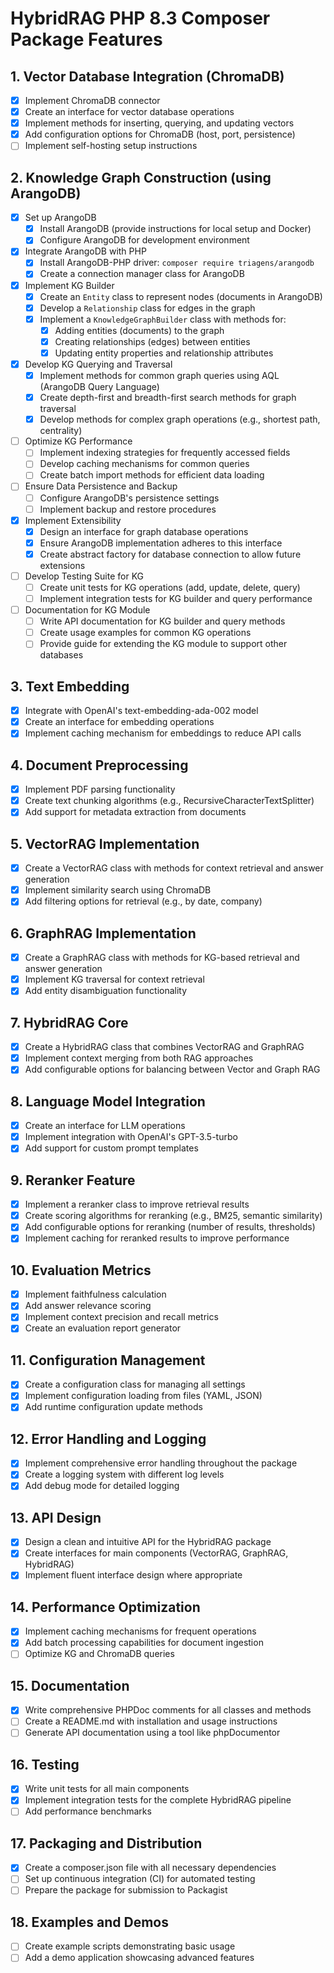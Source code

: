 # HybridRAG PHP 8.3 Composer Package Features

## 1. Vector Database Integration (ChromaDB)
- [x] Implement ChromaDB connector
- [x] Create an interface for vector database operations
- [x] Implement methods for inserting, querying, and updating vectors
- [x] Add configuration options for ChromaDB (host, port, persistence)
- [ ] Implement self-hosting setup instructions

## 2. Knowledge Graph Construction (using ArangoDB)

- [x] Set up ArangoDB
  - [x] Install ArangoDB (provide instructions for local setup and Docker)
  - [x] Configure ArangoDB for development environment

- [x] Integrate ArangoDB with PHP
  - [x] Install ArangoDB-PHP driver: `composer require triagens/arangodb`
  - [x] Create a connection manager class for ArangoDB

- [x] Implement KG Builder
  - [x] Create an `Entity` class to represent nodes (documents in ArangoDB)
  - [x] Develop a `Relationship` class for edges in the graph
  - [x] Implement a `KnowledgeGraphBuilder` class with methods for:
    - [x] Adding entities (documents) to the graph
    - [x] Creating relationships (edges) between entities
    - [x] Updating entity properties and relationship attributes

- [x] Develop KG Querying and Traversal
  - [x] Implement methods for common graph queries using AQL (ArangoDB Query Language)
  - [x] Create depth-first and breadth-first search methods for graph traversal
  - [x] Develop methods for complex graph operations (e.g., shortest path, centrality)

- [ ] Optimize KG Performance
  - [ ] Implement indexing strategies for frequently accessed fields
  - [ ] Develop caching mechanisms for common queries
  - [ ] Create batch import methods for efficient data loading

- [ ] Ensure Data Persistence and Backup
  - [ ] Configure ArangoDB's persistence settings
  - [ ] Implement backup and restore procedures

- [x] Implement Extensibility
  - [x] Design an interface for graph database operations
  - [x] Ensure ArangoDB implementation adheres to this interface
  - [x] Create abstract factory for database connection to allow future extensions

- [ ] Develop Testing Suite for KG
  - [ ] Create unit tests for KG operations (add, update, delete, query)
  - [ ] Implement integration tests for KG builder and query performance

- [ ] Documentation for KG Module
  - [ ] Write API documentation for KG builder and query methods
  - [ ] Create usage examples for common KG operations
  - [ ] Provide guide for extending the KG module to support other databases

## 3. Text Embedding
- [x] Integrate with OpenAI's text-embedding-ada-002 model
- [x] Create an interface for embedding operations
- [x] Implement caching mechanism for embeddings to reduce API calls

## 4. Document Preprocessing
- [x] Implement PDF parsing functionality
- [x] Create text chunking algorithms (e.g., RecursiveCharacterTextSplitter)
- [x] Add support for metadata extraction from documents

## 5. VectorRAG Implementation
- [x] Create a VectorRAG class with methods for context retrieval and answer generation
- [x] Implement similarity search using ChromaDB
- [x] Add filtering options for retrieval (e.g., by date, company)

## 6. GraphRAG Implementation
- [x] Create a GraphRAG class with methods for KG-based retrieval and answer generation
- [x] Implement KG traversal for context retrieval
- [x] Add entity disambiguation functionality

## 7. HybridRAG Core
- [x] Create a HybridRAG class that combines VectorRAG and GraphRAG
- [x] Implement context merging from both RAG approaches
- [x] Add configurable options for balancing between Vector and Graph RAG

## 8. Language Model Integration
- [x] Create an interface for LLM operations
- [x] Implement integration with OpenAI's GPT-3.5-turbo
- [x] Add support for custom prompt templates

## 9. Reranker Feature
- [x] Implement a reranker class to improve retrieval results
- [x] Create scoring algorithms for reranking (e.g., BM25, semantic similarity)
- [x] Add configurable options for reranking (number of results, thresholds)
- [x] Implement caching for reranked results to improve performance

## 10. Evaluation Metrics
- [x] Implement faithfulness calculation
- [x] Add answer relevance scoring
- [x] Implement context precision and recall metrics
- [x] Create an evaluation report generator

## 11. Configuration Management
- [x] Create a configuration class for managing all settings
- [x] Implement configuration loading from files (YAML, JSON)
- [x] Add runtime configuration update methods

## 12. Error Handling and Logging
- [x] Implement comprehensive error handling throughout the package
- [x] Create a logging system with different log levels
- [x] Add debug mode for detailed logging

## 13. API Design
- [x] Design a clean and intuitive API for the HybridRAG package
- [x] Create interfaces for main components (VectorRAG, GraphRAG, HybridRAG)
- [x] Implement fluent interface design where appropriate

## 14. Performance Optimization
- [x] Implement caching mechanisms for frequent operations
- [x] Add batch processing capabilities for document ingestion
- [ ] Optimize KG and ChromaDB queries

## 15. Documentation
- [x] Write comprehensive PHPDoc comments for all classes and methods
- [ ] Create a README.md with installation and usage instructions
- [ ] Generate API documentation using a tool like phpDocumentor

## 16. Testing
- [x] Write unit tests for all main components
- [x] Implement integration tests for the complete HybridRAG pipeline
- [ ] Add performance benchmarks

## 17. Packaging and Distribution
- [x] Create a composer.json file with all necessary dependencies
- [ ] Set up continuous integration (CI) for automated testing
- [ ] Prepare the package for submission to Packagist

## 18. Examples and Demos
- [ ] Create example scripts demonstrating basic usage
- [ ] Add a demo application showcasing advanced features